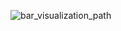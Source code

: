 ![bar_visualization_path](https://user-images.githubusercontent.com/141798228/268531789-4ee528a7-c91f-4281-b2e6-ea15daa89a42.png)
